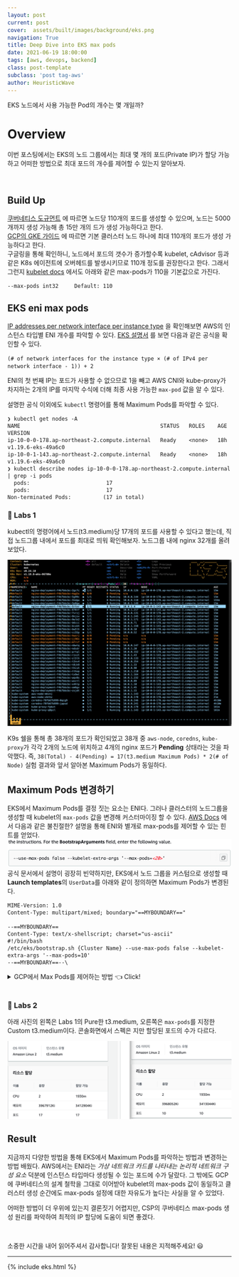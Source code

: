 ```yaml
---
layout: post
current: post
cover:  assets/built/images/background/eks.png
navigation: True
title: Deep Dive into EKS max pods
date: 2021-06-19 18:00:00
tags: [aws, devops, backend]
class: post-template
subclass: 'post tag-aws'
author: HeuristicWave
---
```


EKS 노드에서 사용 가능한 Pod의 개수는 몇 개일까?

# Overview

이번 포스팅에서는 EKS의 노드 그룹에서는 최대 몇 개의 포드(Private IP)가 할당 가능하고 어떠한 방법으로 최대 포드의 개수를 제어할 수 있는지 알아보자.

<br>

## Build Up

[쿠버네티스 도규먼트](https://kubernetes.io/docs/setup/best-practices/cluster-large/) 에 따르면 노드당 110개의 포드를 생성할 수 있으며, 노드는 5000개까지 생성 가능해 총 15만 개의 드가 생성 가능하다고 한다. <br>
[GCP의 GKE 가이드](https://cloud.google.com/kubernetes-engine/docs/how-to/flexible-pod-cidr?hl=en#cidr_ranges_for_clusters) 에 따르면 기본 클러스터 노드 하나에 최대 110개의 포드가 생성 가능하다고 한다. <br>
구글링을 통해 확인하니, 노드에서 포드의 갯수가 증가할수록 kubelet, cAdvisor 등과 같은 K8s 에이전트에 오버헤드를 발생시키므로 110개 정도를 권장한다고 한다.
그래서 그런지 [kubelet docs](https://kubernetes.io/docs/reference/command-line-tools-reference/kubelet/) 에서도 아래와 같은 max-pods가 110을 기본값으로 가진다.
```shell
--max-pods int32     Default: 110
```

## EKS eni max pods

[IP addresses per network interface per instance type](https://docs.aws.amazon.com/AWSEC2/latest/UserGuide/using-eni.html#AvailableIpPerENI) 을 확인해보면 AWS의 인스턴스 타입별 ENI 개수를 파악할 수 있다.
[EKS 설명서](https://docs.aws.amazon.com/eks/latest/userguide/pod-networking.html) 를 보면 다음과 같은 공식을 확인할 수 있다. <br>

`(# of network interfaces for the instance type × (# of IPv4 per network interface - 1)) + 2`

ENI의 첫 번째 IP는 포드가 사용할 수 없으므로 1을 빼고 AWS CNI와 kube-proxy가 차지하는 2개의 IP를 마지막 수식에 더해 최종 사용 가능한 `max-pod` 값을 알 수 있다. <br>

설명한 공식 이외에도 `kubectl` 명령어를 통해 Maximum Pods를 파악할 수 있다.
```shell
❯ kubectl get nodes -A
NAME                                            STATUS   ROLES    AGE   VERSION
ip-10-0-0-178.ap-northeast-2.compute.internal   Ready    <none>   18h   v1.19.6-eks-49a6c0
ip-10-0-1-143.ap-northeast-2.compute.internal   Ready    <none>   18h   v1.19.6-eks-49a6c0
❯ kubectl describe nodes ip-10-0-0-178.ap-northeast-2.compute.internal | grep -i pods
  pods:                        17
  pods:                        17
Non-terminated Pods:          (17 in total)
```

### 👀 Labs 1

kubectl의 명령어에서 노드(t3.medium)당 17개의 포드를 사용할 수 있다고 했는데, 직접 노드그룹 내에서 포드를 최대로 띄워 확인해보자. 노드그룹 내에 nginx 32개를 올려보았다.

![EKSMaxPods](../../assets/built/images/post/maxPodsTest.png)

K9s 쉘을 통해 총 38개의 포드가 확인되었고 38개 중 `aws-node`, `coredns`, `kube-proxy`가 각각 2개의 노드에 위치하고 4개의 nginx 포드가 **Pending** 상태라는 것을 파악했다.
즉, `38(Total) - 4(Pending) = 17(t3.medium Maximum Pods) * 2(# of Node)` 실험 결과와 앞서 알아본 Maximum Pods가 동일하다.

## Maximum Pods 변경하기

EKS에서 Maximum Pods를 결정 짓는 요소는 ENI다. 그러나 클러스터의 노드그룹을 생성할 때 kubelet의 `max-pods` 값을 변경해 커스터마이징 할 수 있다. 
[AWS Docs](https://docs.aws.amazon.com/eks/latest/userguide/cni-custom-network.html) 에서 다음과 같은 불친절한? 설명을 통해 ENI와 별개로 max-pods를 제어할 수 있는 힌트를 얻었다.
![max-pods.png](../../assets/built/images/post/bootstrapArg.png)
공식 문서에서 설명이 굉장히 빈약하지만, EKS에서 노드 그룹을 커스텀으로 생성할 때 **Launch templates**의 `UserData`를 아래와 같이 정의하면 Maximum Pods가 변경된다.

```shell
MIME-Version: 1.0
Content-Type: multipart/mixed; boundary="==MYBOUNDARY=="

--==MYBOUNDARY==
Content-Type: text/x-shellscript; charset="us-ascii"
#!/bin/bash
/etc/eks/bootstrap.sh {Cluster Name} --use-max-pods false --kubelet-extra-args '--max-pods=10'
--==MYBOUNDARY==--\
```

<details><summary markdown="span">GCP에서 Max Pods를 제어하는 방법 👈 Click! </summary>

[GCP에서는 클러스터를 생성할 때](https://cloud.google.com/kubernetes-engine/docs/how-to/flexible-pod-cidr?hl=en#configuring_maximum_pods_per_node)
아래 명령어의 `--default-max-pods-per-node` 파라미터를 통해 `max-pods`(👆 Build Up 단계에서 default 110 👆)를 조절할 수 있다.
```shell
gcloud container clusters create CLUSTER_NAME \
  # 생략
  --default-max-pods-per-node MAXIMUM_PODS \
  # 생략
```

</details>

<br>

### 👀 Labs 2

아래 사진의 왼쪽은 Labs 1의 Pure한 t3.medium, 오른쪽은 `max-pods`를 지정한 Custom t3.medium이다. 콘솔화면에서 스펙은 지만 할당된 포드의 수가 다르다.

![max-pods-10.png](../../assets/built/images/post/max10pods.png)

## Result

지금까지 다양한 방법을 통해 EKS에서 Maximum Pods를 파악하는 방법과 변경하는 방법 배웠다.
AWS에서는 ENI라는 *가상 네트워크 카드를 나타내는 논리적 네트워크 구성 요소* 덕분에 인스턴스 타입마다 생성될 수 있는 포드에 수가 달랐다.
그 밖에도 GCP에 쿠버네티스의 설계 철학을 그대로 이어받아 kubelet의 max-pods 값이 동일하고 클러스터 생성 순간에도 max-pods 설정에 대한 자유도가 높다는 사실을 알 수 있었다.

어떠한 방법이 더 우위에 있는지 결론짓기 어렵지만, CSP의 쿠버네티스 max-pods 생성 원리를 파악하여 최적의 IP 할당에 도움이 되면 좋겠다.

<br>

소중한 시간을 내어 읽어주셔서 감사합니다! 잘못된 내용은 지적해주세요! 😃

---

{% include eks.html %}

<br>